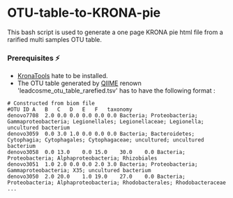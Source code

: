# OTU-table-to-KRONA-pie
This bash script is used to generate a one page KRONA pie html file from a rarified multi samples OTU table.



### Prerequisites :zap:
 - [KronaTools](https://github.com/marbl/Krona/tree/master/KronaTools) hate to be installed.
 - The OTU table generated by [QIIME](http://qiime.org) renown 'leadcosme_otu_table_rarefied.tsv' has to have the following format :

 ```
# Constructed from biom file
#OTU ID A	B	C	D	E	F	taxonomy
denovo7708	2.0	0.0	0.0	0.0	0.0	0.0	Bacteria; Proteobacteria; Gammaproteobacteria; Legionellales; Legionellaceae; Legionella; uncultured bacterium
denovo3059	0.0	3.0	1.0	0.0	0.0	0.0	Bacteria; Bacteroidetes; Cytophagia; Cytophagales; Cytophagaceae; uncultured; uncultured bacterium
denovo3058	0.0	13.0	0.0	15.0	30.0	0.0	Bacteria; Proteobacteria; Alphaproteobacteria; Rhizobiales
denovo3051	1.0	2.0	0.0	0.0	2.0	3.0	Bacteria; Proteobacteria; Gammaproteobacteria; X35; uncultured bacterium
denovo3050	2.0	20.0	1.0	19.0	27.0	0.0	Bacteria; Proteobacteria; Alphaproteobacteria; Rhodobacterales; Rhodobacteraceae
...
 ```


